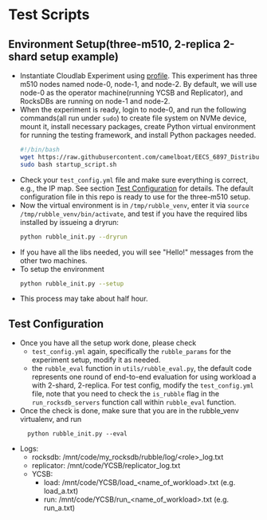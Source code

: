 # Test Scripts

## Environment Setup(three-m510, 2-replica 2-shard setup example)

- Instantiate Cloudlab Experiment using [profile](https://www.cloudlab.us/manage_profile.php?action=edit&uuid=4bfc3b7b-b3f4-11eb-b1eb-e4434b2381fc). This experiment has three m510 nodes named node-0, node-1, and node-2. By default, we will use node-0 as the operator machine(running YCSB and Replicator), and RocksDBs are running on node-1 and node-2.
- When the experiment is ready, login to node-0, and run the following commands(all run under `sudo`) to create file system on NVMe device, mount it, install necessary packages, create Python virtual environment for running the testing framework, and install Python packages needed.
	```bash
	#!/bin/bash
	wget https://raw.githubusercontent.com/camelboat/EECS_6897_Distributed_Storage_System_Project_Scripts/rubble/test_scripts/startup_script.sh
	sudo bash startup_script.sh
	```
- Check your `test_config.yml` file and make sure everything is correct, e.g., the IP map. See section [Test Configuration](#test-configuration) for details. The default configuration file in this repo is ready to use for the three-m510 setup.
- Now the virtual environment is in `/tmp/rubble_venv`, enter it via
`source /tmp/rubble_venv/bin/activate`, and test if you have the required libs installed by issueing a dryrun:
	```bash
	python rubble_init.py --dryrun
	```
- If you have all the libs needed, you will see "Hello!" messages from the other two machines.
- To setup the environment
	```bash
	python rubble_init.py --setup
	```
- This process may take about half hour.

## Test Configuration
- Once you have all the setup work done, please check
  - `test_config.yml` again, specifically the `rubble_params` for the experiment setup, modify it as needed.
  - the `rubble_eval` function in `utils/rubble_eval.py`, the default code represents one
		round of end-to-end evaluation for using workload a with 2-shard, 2-replica. For test config, modify the `test_config.yml` file, note that you need to check the `is_rubble`
		flag in the `run_rocksdb_servers` function call within `rubble_eval` function.
- Once the check is done, make sure that you are in the rubble_venv virtualenv, and run
  ```
	python rubble_init.py --eval
	```
- Logs:
  - rocksdb: /mnt/code/my_rocksdb/rubble/log/\<role\>_log.txt
  - replicator: /mnt/code/YCSB/replicator_log.txt
  - YCSB:
    - load: /mnt/code/YCSB/load_\<name_of_workload\>.txt (e.g. load_a.txt)
    - run: /mnt/code/YCSB/run_\<name_of_workload\>.txt (e.g. run_a.txt)